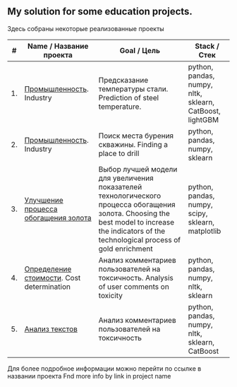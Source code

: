 ## My solution for some education projects.
Здесь собраны некоторые реализованные проекты


| #    |  Name       /       Название проекта                                      |  Goal       /    Цель                                            | Stack             /      Стек                                  |
| ---- | ------------------------------------------------------------ | ------------------------------------------------------------ | ------------------------------------------------------------ |
| 1.   | [Промышленность](https://github.com/CapitanJo/ML-start/tree/main/Final_%20project).  Industry    | Предсказание температуры стали.  Prediction of steel temperature.            | python, pandas, numpy, nltk, sklearn, CatBoost, lightGBM |
| 2.   | [Промышленность](https://github.com/CapitanJo/ML-start/tree/main/Project_2%20(%20ML)). Industry  | Поиск места бурения скважины.   Finding a place to drill                     | python, pandas, numpy, sklearn |
| 3.   | [Улучшение процесса обогащения золота](https://github.com/CapitanJo/ML-start/tree/main/Project_3%20(ML)) | Выбор лучшей модели для увеличения показателей технологического процесса обогащения золота. Choosing the best model to increase the indicators of the technological process of gold enrichment | python, pandas, numpy, scipy, sklearn, matplotlib |
| 4.   | [Определение стоимости](https://github.com/CapitanJo/ML-start/tree/main/Project_4%20(Numerical%20methods)). Cost determination | Анализ комментариев пользователей на токсичность. Analysis of user comments on toxicity    | python, pandas, numpy, nltk, sklearn |
| 5.   | [Анализ текстов](https://github.com/CapitanJo/ML-start/tree/main/Project_5%20(Time%20series)) | Анализ комментариев пользователей на токсичность             | python, pandas, numpy, nltk, sklearn, CatBoost |


Для более подробное информации можно перейти по ссылке в названии проекта
Fnd more info by link in project name


